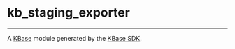 
# kb_staging_exporter
---

A [KBase](https://kbase.us) module generated by the [KBase SDK](https://github.com/kbase/kb_sdk).


